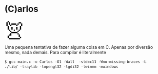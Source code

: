 # (C)arlos

![Carlos](https://github.com/AnotherProgrammerrr/carlos/blob/main/carlos.png?raw=true)

Uma pequena tentativa de fazer alguma coisa em C.
Apenas por diversão mesmo, nada demais.
Para compilar é literalmente
```
$ gcc main.c -o Carlos -O1 -Wall  -std=c11 -Wno-missing-braces -L ./lib/ -lraylib -lopengl32 -lgdi32 -lwinmm -mwindows
```
